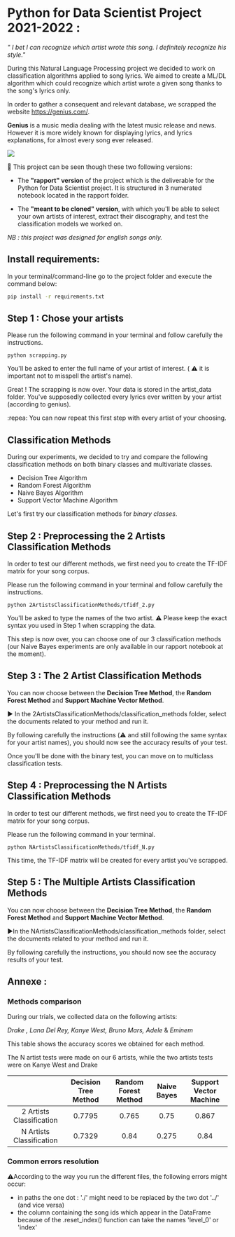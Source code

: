 # Python for Data Scientist Project 2021-2022 : 
*" I bet I can recognize which artist wrote this song. I definitely recognize his style."*

During this Natural Language Processing project we decided to work on classification algorithms applied to song lyrics. 
We aimed to create a ML/DL algorithm which could recognize which artist wrote a given song thanks to the song's lyrics only.

In order to gather a consequent and relevant database, we scrapped the website https://genius.com/.

**Genius** is a music media dealing with the latest music release and news. However it is more widely known for displaying lyrics, and lyrics explanations, for almost every song ever released.


![](https://upload.wikimedia.org/wikipedia/commons/3/3d/Genius_Logo.png)


:pushpin: This project can be seen though these two following versions:

- The **"rapport" version** of the project which is the deliverable for the Python for Data Scientist project. It is structured in 3 numerated notebook located in the rapport folder.

- The **"meant to be cloned" version**, with which you'll be able to select your own artists of interest, extract their discography, and
  test the classification models we worked on.

*NB : this project was designed for english songs only.* 

## Install requirements: 
In your terminal/command-line go to the project folder and execute the command below:
```bash
pip install -r requirements.txt 
```

## Step 1 : Chose your artists

Please run the following command in your terminal and follow carefully the instructions.
```
python scrapping.py
```

You'll be asked to enter the full name of your artist of interest. ( :warning: it is important not to misspell the artist's name).

Great ! The scrapping is now over. Your data is stored in the artist_data folder. 
You've supposedly collected every lyrics ever written by your artist (according to genius).

:repea: You can now repeat this first step with every artist of your choosing.

## Classification Methods

During our experiments, we decided to try and compare the following classification methods on both binary classes and multivariate classes.  
- Decision Tree Algorithm
- Random Forest Algorithm
- Naive Bayes Algorithm
- Support Vector Machine Algorithm

Let's first try our classification methods for *binary classes*.

## Step 2 : Preprocessing the 2 Artists Classification Methods

In order to test our different methods, we first need you to create the TF-IDF matrix for your song corpus.

Please run the following command in your terminal and follow carefully the instructions.
```
python 2ArtistsClassificationMethods/tfidf_2.py
```

You'll be asked to type the names of the two artist. :warning: Please keep the exact syntax you used in Step 1 when scrapping the data.

This step is now over, you can choose one of our 3 classification methods (our Naive Bayes experiments are only available in our rapport notebook at the moment).

## Step 3 : The 2 Artist Classification Methods

You can now choose between the **Decision Tree Method**, the **Random Forest Method** and **Support Machine Vector Method**.

:arrow_forward: In the 2ArtistsClassificationMethods/classification_methods folder, select the documents related to your method and run it.

By following carefully the instructions (:warning: and still following the same syntax for your artist names), you should now see the accuracy results of your test. 

Once you'll be done with the binary test, you can move on to multiclass classification tests.

## Step 4 : Preprocessing the N Artists Classification Methods

In order to test our different methods, we first need you to create the TF-IDF matrix for your song corpus.

Please run the following command in your terminal.
```
python NArtistsClassificationMethods/tfidf_N.py
```

This time, the TF-IDF matrix will be created for every artist you've scrapped.

## Step 5 : The Multiple Artists Classification Methods

You can now choose between the **Decision Tree Method**, the **Random Forest Method** and **Support Machine Vector Method**.

▶️In the NArtistsClassificationMethods/classification_methods folder, select the documents related to your method and run it.

By following carefully the instructions, you should now see the accuracy results of your test. 



## Annexe :  

### Methods comparison

During our trials, we collected data on the following artists: 

*Drake , Lana Del Rey, Kanye West, Bruno Mars, Adele* & *Eminem*


This table shows the accuracy scores we obtained for each method. 

The N artist tests were made on our 6 artists, while the two artists tests were on Kanye West and Drake 

|                          | Decision Tree Method | Random Forest Method | Naive Bayes | Support Vector Machine |
| :----------------------: | :------------------: | :------------------: | :---------: |:----------------------:|
| 2 Artists Classification | 0.7795               | 0.765                | 0.75        | 0.867                  |
| N Artists Classification | 0.7329               | 0.84                 | 0.275       | 0.84                   |

### Common errors resolution

⚠️According to the way you run the different files, the following errors might occur:
- in paths the one dot : './' might need to be replaced by the two dot '../' (and vice versa)
- the column containing the song ids which appear in the DataFrame because of the .reset_index() function can take the names 'level_0' or 'index'
